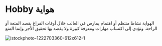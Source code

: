 # Hobby هواية
الهواية نشاط منتظم أو اهتمام يمارس في الغالب خلال أوقات الفراغ بقصد المتعة أو الراحة.
وتؤدي إلى اكتساب مهارات ومعرفة كبيرة ولا يقصد بها تحقيق الأجر وإنما المتع


![istockphoto-1222703360-612x612-1](https://user-images.githubusercontent.com/55116927/189547031-9cb41e3b-97a2-4501-a44d-ce93d5d7e102.jpg)
